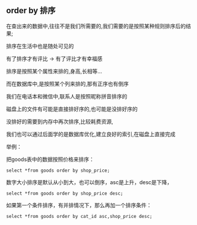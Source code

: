 ## order by 排序 ##

在查出来的数据中,往往不是我们所需要的,我们需要的是按照某种规则排序后的结果;

排序在生活中也是随处可见的

有了排序才有评比 -> 有了评比才有幸福感

排序是按照某个属性来排的,身高,长相等...

而在数据库中,是按照某个列来排的,那有正序也有倒序

我们在电话本和微信中,联系人是按照昵称拼音排序的

磁盘上的文件有可能是直接排好序的,也可能是没排好序的

没排好的需要到内存中再次排序,比较耗费资源,

我们也可以通过后面学的是数据库优化,建立良好的索引,在磁盘上直接完成

举例：

把goods表中的数据按照价格来排序：

    select *from goods order by shop_price;

数字大小排序是默认从小到大，也可以倒序，asc是上升，desc是下降，

    select *from goods order by shop_price desc;



如果第一个条件排序，有并排情况下，那么再加一个排序条件：

    select *from goods order by cat_id asc,shop_price desc;








